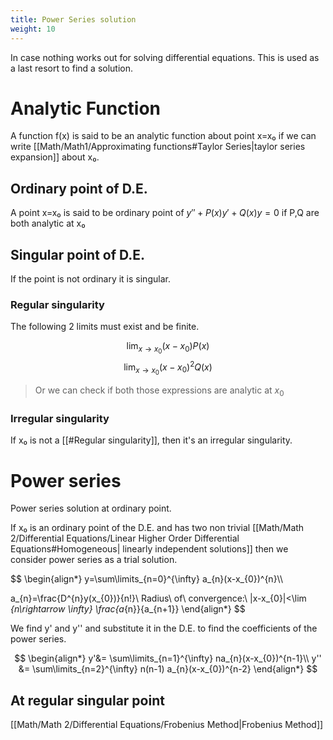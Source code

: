```yaml
---
title: Power Series solution
weight: 10
---
```

In case nothing works out for solving differential equations. This is used as a last resort to find a solution.

# Analytic Function

A function f(x) is said to be an analytic function about point x=x₀ if we can write [[Math/Math1/Approximating functions#Taylor Series|taylor series expansion]] about x₀.

## Ordinary point of D.E.
A point x=x₀ is said to be ordinary point of $y''+P(x)y'+Q(x)y=0$ if P,Q are both analytic at x₀

## Singular point of D.E.
If the point is not ordinary it is singular.

### Regular singularity

The following 2 limits must exist and be finite.

$$
\lim _{x\rightarrow x_{0}} (x-x_{0})P(x)
$$
$$
\lim _{x\rightarrow x_{0}} (x-x_{0})^2Q(x)
$$

> Or we can check if both those expressions are analytic at $x_0$


### Irregular singularity

If x₀ is not a [[#Regular singularity]], then it's an irregular singularity.

# Power series
Power series solution at ordinary point.

If x₀ is an ordinary point of the D.E. and has two non trivial [[Math/Math 2/Differential Equations/Linear Higher Order Differential Equations#Homogeneous| linearly independent solutions]] then we consider power series as a trial solution.

$$
\begin{align*}
y=\sum\limits_{n=0}^{\infty} a_{n}(x-x_{0})^{n}\\\\

a_{n}=\frac{D^{n}y(x_{0})}{n!}\\
Radius\ of\ convergence:\ |x-x_{0}|<\lim _{n\rightarrow \infty} \frac{a_{n}}{a_{n+1}}
\end{align*}
$$

We find y' and y'' and substitute it in the D.E. to find the coefficients of the power series.

$$
\begin{align*}
y'&= \sum\limits_{n=1}^{\infty} na_{n}(x-x_{0})^{n-1}\\
y'' &= \sum\limits_{n=2}^{\infty} n(n-1) a_{n}(x-x_{0})^{n-2}
\end{align*}
$$

## At regular singular point

[[Math/Math 2/Differential Equations/Frobenius Method|Frobenius Method]]